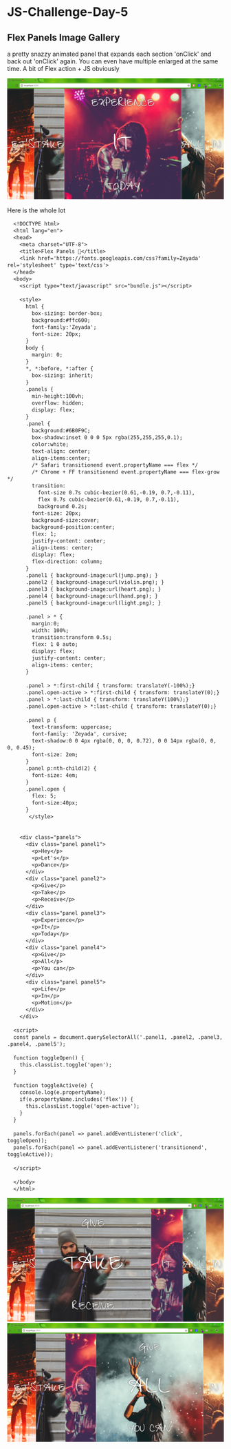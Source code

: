 # JS-Challenge-Day-5 
## Flex Panels Image Gallery
a pretty snazzy animated panel that expands each section 'onClick' and back out 'onClick' again. You can even have multiple enlarged at the same time. A bit of Flex action + JS obviously

![Screenshot](flex3.png)

Here is the whole lot


      <!DOCTYPE html>
      <html lang="en">
      <head>
        <meta charset="UTF-8">
        <title>Flex Panels 💪</title>
        <link href='https://fonts.googleapis.com/css?family=Zeyada' rel='stylesheet' type='text/css'>
      </head>
      <body>
        <script type="text/javascript" src="bundle.js"></script>

        <style>
          html {
            box-sizing: border-box;
            background:#ffc600;
            font-family:'Zeyada';
            font-size: 20px;
          }
          body {
            margin: 0;
          }
          *, *:before, *:after {
            box-sizing: inherit;
          }
          .panels {
            min-height:100vh;
            overflow: hidden;
            display: flex;
          }
          .panel {
            background:#6B0F9C;
            box-shadow:inset 0 0 0 5px rgba(255,255,255,0.1);
            color:white;
            text-align: center;
            align-items:center;
            /* Safari transitionend event.propertyName === flex */
            /* Chrome + FF transitionend event.propertyName === flex-grow */
            transition:
              font-size 0.7s cubic-bezier(0.61,-0.19, 0.7,-0.11),
              flex 0.7s cubic-bezier(0.61,-0.19, 0.7,-0.11),
              background 0.2s;
            font-size: 20px;
            background-size:cover;
            background-position:center;
            flex: 1;
            justify-content: center;
            align-items: center;
            display: flex;
            flex-direction: column;
          }
          .panel1 { background-image:url(jump.png); }
          .panel2 { background-image:url(violin.png); }
          .panel3 { background-image:url(heart.png); }
          .panel4 { background-image:url(hand.png); }
          .panel5 { background-image:url(light.png); }

          .panel > * {
            margin:0;
            width: 100%;
            transition:transform 0.5s;
            flex: 1 0 auto;
            display: flex;
            justify-content: center;
            align-items: center;
          }

          .panel > *:first-child { transform: translateY(-100%);}
          .panel.open-active > *:first-child { transform: translateY(0);}
          .panel > *:last-child { transform: translateY(100%);}
          .panel.open-active > *:last-child { transform: translateY(0);}

          .panel p {
            text-transform: uppercase;
            font-family: 'Zeyada', cursive;
            text-shadow:0 0 4px rgba(0, 0, 0, 0.72), 0 0 14px rgba(0, 0, 0, 0.45);
            font-size: 2em;
          }
          .panel p:nth-child(2) {
            font-size: 4em;
          }
          .panel.open {
            flex: 5;
            font-size:40px;
          }
           </style>


        <div class="panels">
          <div class="panel panel1">
            <p>Hey</p>
            <p>Let's</p>
            <p>Dance</p>
          </div>
          <div class="panel panel2">
            <p>Give</p>
            <p>Take</p>
            <p>Receive</p>
          </div>
          <div class="panel panel3">
            <p>Experience</p>
            <p>It</p>
            <p>Today</p>
          </div>
          <div class="panel panel4">
            <p>Give</p>
            <p>All</p>
            <p>You can</p>
          </div>
          <div class="panel panel5">
            <p>Life</p>
            <p>In</p>
            <p>Motion</p>
          </div>
        </div>

      <script>
      const panels = document.querySelectorAll('.panel1, .panel2, .panel3, .panel4, .panel5');

      function toggleOpen() {
        this.classList.toggle('open');
      }

      function toggleActive(e) {
        console.log(e.propertyName);
        if(e.propertyName.includes('flex')) {
          this.classList.toggle('open-active');
        }
      }

      panels.forEach(panel => panel.addEventListener('click', toggleOpen));
      panels.forEach(panel => panel.addEventListener('transitionend', toggleActive));

      </script>

      </body>
      </html>

![Screenshot](flex2.png)
![Screenshot](flex4.png)
